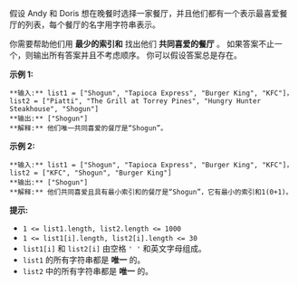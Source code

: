 假设 Andy 和 Doris 想在晚餐时选择一家餐厅，并且他们都有一个表示最喜爱餐厅的列表，每个餐厅的名字用字符串表示。

你需要帮助他们用 **最少的索引和** 找出他们 **共同喜爱的餐厅** 。 如果答案不止一个，则输出所有答案并且不考虑顺序。 你可以假设答案总是存在。



**示例 1:**

    
    
    **输入:** list1 = ["Shogun", "Tapioca Express", "Burger King", "KFC"]，list2 = ["Piatti", "The Grill at Torrey Pines", "Hungry Hunter Steakhouse", "Shogun"]
    **输出:** ["Shogun"]
    **解释:** 他们唯一共同喜爱的餐厅是“Shogun”。
    

**示例 2:**

    
    
    **输入:** list1 = ["Shogun", "Tapioca Express", "Burger King", "KFC"]，list2 = ["KFC", "Shogun", "Burger King"]
    **输出:** ["Shogun"]
    **解释:** 他们共同喜爱且具有最小索引和的餐厅是“Shogun”，它有最小的索引和1(0+1)。
    



**提示:**

  * `1 <= list1.length, list2.length <= 1000`
  * `1 <= list1[i].length, list2[i].length <= 30` 
  * `list1[i]` 和 `list2[i]` 由空格 `' '` 和英文字母组成。
  * `list1` 的所有字符串都是 **唯一** 的。
  * `list2` 中的所有字符串都是 **唯一** 的。

